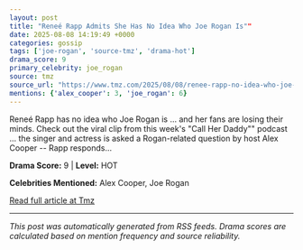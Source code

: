 ```yaml
---
layout: post
title: "Reneé Rapp Admits She Has No Idea Who Joe Rogan Is""
date: 2025-08-08 14:19:49 +0000
categories: gossip
tags: ['joe-rogan', 'source-tmz', 'drama-hot']
drama_score: 9
primary_celebrity: joe_rogan
source: tmz
source_url: "https://www.tmz.com/2025/08/08/renee-rapp-no-idea-who-joe-rogan-is-alex-cooper/""
mentions: {'alex_cooper': 3, 'joe_rogan': 6}
---
```


Reneé Rapp has no idea who Joe Rogan is ... and her fans are losing their minds. Check out the viral clip from this week's "Call Her Daddy"" podcast ... the singer and actress is asked a Rogan-related question by host Alex Cooper -- Rapp responds…

**Drama Score:** 9 | **Level:** HOT

**Celebrities Mentioned:** Alex Cooper, Joe Rogan

[Read full article at Tmz](https://www.tmz.com/2025/08/08/renee-rapp-no-idea-who-joe-rogan-is-alex-cooper/)

---
*This post was automatically generated from RSS feeds. Drama scores are calculated based on mention frequency and source reliability.*
